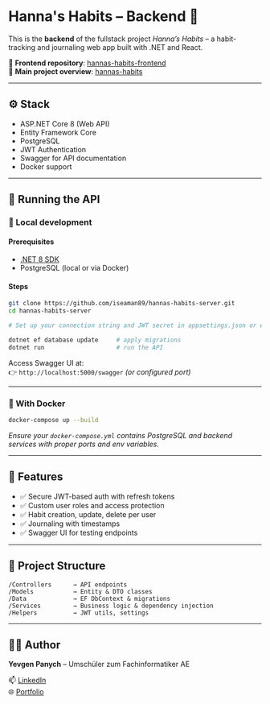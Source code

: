 # Hanna's Habits – Backend 🧠

This is the **backend** of the fullstack project *Hanna’s Habits* – a habit-tracking and journaling web app built with .NET and React.

🔗 **Frontend repository**: [hannas-habits-frontend](https://github.com/iseaman89/hannas-habits-ui)  
🔗 **Main project overview**: [hannas-habits](https://github.com/iseaman89/hannas-habits)

---

## ⚙️ Stack

- ASP.NET Core 8 (Web API)
- Entity Framework Core
- PostgreSQL
- JWT Authentication
- Swagger for API documentation
- Docker support

---

## 🚀 Running the API

### 🧪 Local development

#### Prerequisites
- [.NET 8 SDK](https://dotnet.microsoft.com/en-us/download)
- PostgreSQL (local or via Docker)

#### Steps

```bash
git clone https://github.com/iseaman89/hannas-habits-server.git
cd hannas-habits-server

# Set up your connection string and JWT secret in appsettings.json or environment variables

dotnet ef database update     # apply migrations
dotnet run                    # run the API
```

Access Swagger UI at:  
👉 `http://localhost:5000/swagger` *(or configured port)*

---

### 🐳 With Docker

```bash
docker-compose up --build
```

*Ensure your `docker-compose.yml` contains PostgreSQL and backend services with proper ports and env variables.*

---

## 🧰 Features

- ✅ Secure JWT-based auth with refresh tokens
- ✅ Custom user roles and access protection
- ✅ Habit creation, update, delete per user
- ✅ Journaling with timestamps
- ✅ Swagger UI for testing endpoints

---

## 📁 Project Structure

```
/Controllers      → API endpoints
/Models           → Entity & DTO classes
/Data             → EF DbContext & migrations
/Services         → Business logic & dependency injection
/Helpers          → JWT utils, settings
```

---

## 🧑‍💻 Author

**Yevgen Panych** – Umschüler zum Fachinformatiker AE  

📫 [LinkedIn](https://www.linkedin.com/in/yevgen-panych)  
🌐 [Portfolio](https://panych.site)
